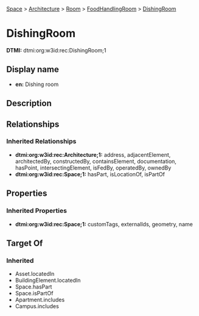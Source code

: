[Space](../../../Space.md) > [Architecture](../../Architecture.md) > [Room](../Room.md) > [FoodHandlingRoom](FoodHandlingRoom.md) > [DishingRoom](.)
# DishingRoom
**DTMI:** dtmi:org:w3id:rec:DishingRoom;1
## Display name
- **en:** Dishing room
## Description
## Relationships
### Inherited Relationships
* **dtmi:org:w3id:rec:Architecture;1:** address, adjacentElement, architectedBy, constructedBy, containsElement, documentation, hasPoint, intersectingElement, isFedBy, operatedBy, ownedBy
* **dtmi:org:w3id:rec:Space;1:** hasPart, isLocationOf, isPartOf
## Properties
### Inherited Properties
* **dtmi:org:w3id:rec:Space;1:** customTags, externalIds, geometry, name
## Target Of
### Inherited
* Asset.locatedIn
* BuildingElement.locatedIn
* Space.hasPart
* Space.isPartOf
* Apartment.includes
* Campus.includes
